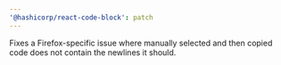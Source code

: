 ```yaml
---
'@hashicorp/react-code-block': patch
---
```


Fixes a Firefox-specific issue where manually selected and then copied code does not contain the newlines it should.
